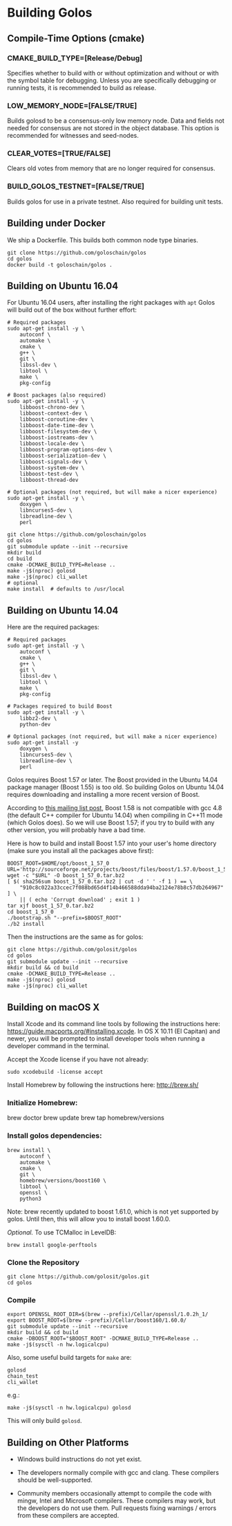 # Building Golos

## Compile-Time Options (cmake)

### CMAKE_BUILD_TYPE=[Release/Debug]

Specifies whether to build with or without optimization and without or with
the symbol table for debugging. Unless you are specifically debugging or
running tests, it is recommended to build as release.

### LOW_MEMORY_NODE=[FALSE/TRUE]

Builds golosd to be a consensus-only low memory node. Data and fields not
needed for consensus are not stored in the object database.  This option is
recommended for witnesses and seed-nodes.

### CLEAR_VOTES=[TRUE/FALSE]

Clears old votes from memory that are no longer required for consensus.

### BUILD_GOLOS_TESTNET=[FALSE/TRUE]

Builds golos for use in a private testnet. Also required for building unit tests.

## Building under Docker

We ship a Dockerfile.  This builds both common node type binaries.

    git clone https://github.com/goloschain/golos
    cd golos
    docker build -t goloschain/golos .

## Building on Ubuntu 16.04

For Ubuntu 16.04 users, after installing the right packages with `apt` Golos
will build out of the box without further effort:

    # Required packages
    sudo apt-get install -y \
        autoconf \
        automake \
        cmake \
        g++ \
        git \
        libssl-dev \
        libtool \
        make \
        pkg-config

    # Boost packages (also required)
    sudo apt-get install -y \
        libboost-chrono-dev \
        libboost-context-dev \
        libboost-coroutine-dev \
        libboost-date-time-dev \
        libboost-filesystem-dev \
        libboost-iostreams-dev \
        libboost-locale-dev \
        libboost-program-options-dev \
        libboost-serialization-dev \
        libboost-signals-dev \
        libboost-system-dev \
        libboost-test-dev \
        libboost-thread-dev

    # Optional packages (not required, but will make a nicer experience)
    sudo apt-get install -y \
        doxygen \
        libncurses5-dev \
        libreadline-dev \
        perl

    git clone https://github.com/goloschain/golos
    cd golos
    git submodule update --init --recursive
    mkdir build
    cd build
    cmake -DCMAKE_BUILD_TYPE=Release ..
    make -j$(nproc) golosd
    make -j$(nproc) cli_wallet
    # optional
    make install  # defaults to /usr/local

## Building on Ubuntu 14.04

Here are the required packages:

    # Required packages
    sudo apt-get install -y \
        autoconf \
        cmake \
        g++ \
        git \
        libssl-dev \
        libtool \
        make \
        pkg-config

    # Packages required to build Boost
    sudo apt-get install -y \
        libbz2-dev \
        python-dev

    # Optional packages (not required, but will make a nicer experience)
    sudo apt-get install -y
        doxygen \
        libncurses5-dev \
        libreadline-dev \
        perl

Golos requires Boost 1.57 or later. The Boost provided in the Ubuntu 14.04
package manager (Boost 1.55) is too old. So building Golos on Ubuntu 14.04
requires downloading and installing a more recent version of Boost.

According to [this mailing list
post](http://boost.2283326.n4.nabble.com/1-58-1-bugfix-release-necessary-td4674686.html),
Boost 1.58 is not compatible with gcc 4.8 (the default C++ compiler for
Ubuntu 14.04) when compiling in C++11 mode (which Golos does). So we will
use Boost 1.57; if you try to build with any other version, you will
probably have a bad time.

Here is how to build and install Boost 1.57 into your user's home directory
(make sure you install all the packages above first):

    BOOST_ROOT=$HOME/opt/boost_1_57_0
    URL='http://sourceforge.net/projects/boost/files/boost/1.57.0/boost_1_57_0.tar.bz2/download'
    wget -c "$URL" -O boost_1_57_0.tar.bz2
    [ $( sha256sum boost_1_57_0.tar.bz2 | cut -d ' ' -f 1 ) == \
        "910c8c022a33ccec7f088bd65d4f14b466588dda94ba2124e78b8c57db264967" ] \
        || ( echo 'Corrupt download' ; exit 1 )
    tar xjf boost_1_57_0.tar.bz2
    cd boost_1_57_0
    ./bootstrap.sh "--prefix=$BOOST_ROOT"
    ./b2 install

Then the instructions are the same as for golos:

    git clone https://github.com/golosit/golos
    cd golos
    git submodule update --init --recursive
    mkdir build && cd build
    cmake -DCMAKE_BUILD_TYPE=Release ..
    make -j$(nproc) golosd
    make -j$(nproc) cli_wallet

## Building on macOS X

Install Xcode and its command line tools by following the instructions here:
https://guide.macports.org/#installing.xcode.  In OS X 10.11 (El Capitan)
and newer, you will be prompted to install developer tools when running a
developer command in the terminal.

Accept the Xcode license if you have not already:

    sudo xcodebuild -license accept

Install Homebrew by following the instructions here: http://brew.sh/

### Initialize Homebrew:

   brew doctor
   brew update
   brew tap homebrew/versions

### Install golos dependencies:

    brew install \
        autoconf \
        automake \
        cmake \
        git \
        homebrew/versions/boost160 \
        libtool \
        openssl \
        python3

Note: brew recently updated to boost 1.61.0, which is not yet supported by
golos. Until then, this will allow you to install boost 1.60.0.

*Optional.* To use TCMalloc in LevelDB:

    brew install google-perftools

### Clone the Repository

    git clone https://github.com/golosit/golos.git
    cd golos

### Compile

    export OPENSSL_ROOT_DIR=$(brew --prefix)/Cellar/openssl/1.0.2h_1/
    export BOOST_ROOT=$(brew --prefix)/Cellar/boost160/1.60.0/
    git submodule update --init --recursive
    mkdir build && cd build
    cmake -DBOOST_ROOT="$BOOST_ROOT" -DCMAKE_BUILD_TYPE=Release ..
    make -j$(sysctl -n hw.logicalcpu)

Also, some useful build targets for `make` are:

    golosd
    chain_test
    cli_wallet

e.g.:

    make -j$(sysctl -n hw.logicalcpu) golosd

This will only build `golosd`.

## Building on Other Platforms

- Windows build instructions do not yet exist.

- The developers normally compile with gcc and clang. These compilers should
  be well-supported.
- Community members occasionally attempt to compile the code with mingw,
  Intel and Microsoft compilers. These compilers may work, but the
  developers do not use them. Pull requests fixing warnings / errors from
  these compilers are accepted.
